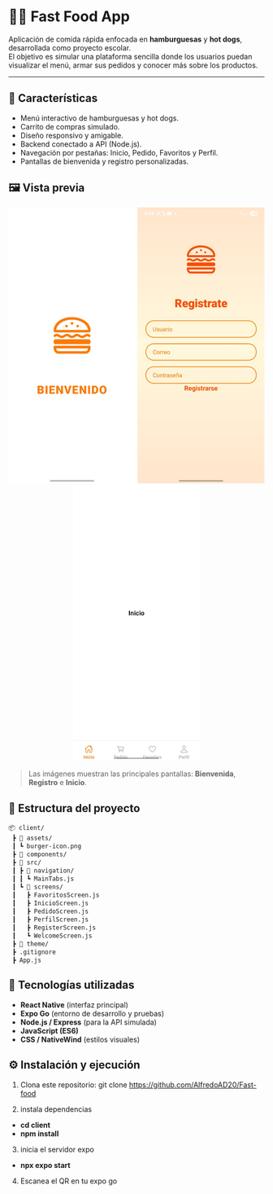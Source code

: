 # 🍔🌭 Fast Food App

Aplicación de comida rápida enfocada en **hamburguesas** y **hot dogs**, desarrollada como proyecto escolar.  
El objetivo es simular una plataforma sencilla donde los usuarios puedan visualizar el menú, armar sus pedidos y conocer más sobre los productos.

---

## 🚀 Características

- Menú interactivo de hamburguesas y hot dogs.   
- Carrito de compras simulado.  
- Diseño responsivo y amigable.  
- Backend conectado a API (Node.js).  
- Navegación por pestañas: Inicio, Pedido, Favoritos y Perfil.  
- Pantallas de bienvenida y registro personalizadas.

## 🖼️ Vista previa

<div align="center">
  <img src="./assets/app-bienvenido.png" alt="Pantalla de Bienvenida" width="250"/>
  <img src="./assets/app-register.png" alt="Pantalla de Registro" width="250"/>
  <img src="./assets/app-inicio.png" alt="Pantalla de Inicio" width="250"/>
</div>

> Las imágenes muestran las principales pantallas: **Bienvenida**, **Registro** e **Inicio**.



## 🧩 Estructura del proyecto

```
📦 client/
 ┣ 📂 assets/
 ┃ ┗ burger-icon.png
 ┣ 📂 components/
 ┣ 📂 src/
 ┃ ┣ 📂 navigation/
 ┃ ┃ ┗ MainTabs.js
 ┃ ┗ 📂 screens/
 ┃   ┣ FavoritosScreen.js
 ┃   ┣ InicioScreen.js
 ┃   ┣ PedidoScreen.js
 ┃   ┣ PerfilScreen.js
 ┃   ┣ RegisterScreen.js
 ┃   ┗ WelcomeScreen.js
 ┣ 📂 theme/
 ┣ .gitignore
 ┣ App.js

```

## 🧠 Tecnologías utilizadas

- **React Native** (interfaz principal)  
- **Expo Go** (entorno de desarrollo y pruebas)  
- **Node.js / Express** (para la API simulada)  
- **JavaScript (ES6)**  
- **CSS / NativeWind** (estilos visuales)

## ⚙️ Instalación y ejecución

1. Clona este repositorio:
   git clone https://github.com/AlfredoAD20/Fast-food

2. instala dependencias
- **cd client**
- **npm install**

3. inicia el servidor expo
- **npx expo start** 

4. Escanea el QR en tu expo go


